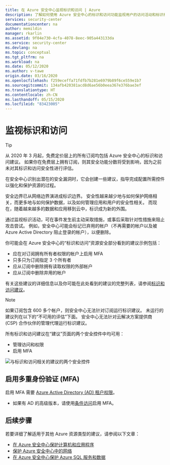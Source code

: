 ```yaml
---
title: 在 Azure 安全中心监视标识和访问 | Azure
description: 了解如何使用 Azure 安全中心的标识和访问功能监视用户的访问活动和标识相关问题。
services: security-center
documentationcenter: na
author: memildin
manager: rkarlin
ms.assetid: 9f04e730-4cfa-4078-8eec-905a443133da
ms.service: security-center
ms.devlang: na
ms.topic: conceptual
ms.tgt_pltfrm: na
ms.workload: na
ms.date: 05/12/2020
ms.author: v-tawe
origin.date: 03/16/2020
ms.openlocfilehash: f259eceffa71fdfb7b281e6979b89f6ce559e1b7
ms.sourcegitcommit: 134afb420381acd8d6ae56b0eea367e376bae3ef
ms.translationtype: HT
ms.contentlocale: zh-CN
ms.lasthandoff: 05/15/2020
ms.locfileid: "83423005"
---
```

# <a name="monitor-identity-and-access"></a>监视标识和访问

> [!TIP]
> 从 2020 年 3 月起，免费定价层上的所有订阅均包括 Azure 安全中心的标识和访问建议。 如果你在免费层上拥有订阅，则其安全功能分数将受到影响，因为之前未对其标识和访问安全性进行评估。 

在安全中心识别出潜在的安全漏洞时，它会创建一些建议，指导完成配置所需控件以强化和保护资源的过程。

安全边界已从网络边界演进成标识边界。 安全性越来越少地与如何保护网络相关，而更多地与如何保护数据，以及如何管理应用和用户的安全性相关。 而现在，随着越来越多的数据和应用移到云中，标识成为新的外围。

通过监视标识活动，可在事件发生前主动采取措施，或事后采取针对性措施来阻止攻击尝试。 例如，安全中心可能会标记已弃用的帐户（不再需要的帐户以及被 Azure Active Directory 阻止登录的帐户），以便删除。 

你可能会在 Azure 安全中心的“标识和访问”资源安全部分看到的建议示例包括：

- 应在对订阅拥有所有者权限的帐户上启用 MFA
- 只多只为订阅指定 3 个所有者
- 应从订阅中删除拥有读取权限的外部帐户
- 应从订阅中删除弃用的帐户

有关这些建议的详细信息以及你可能在此处看到的建议的完整列表，请参阅[标识和访问建议](recommendations-reference.md#recs-identity)。

> [!NOTE]
> 如果订阅包含 600 多个帐户，则安全中心无法针对订阅运行标识建议。 未运行的建议列在以下的“不可用的评估”下面。
安全中心无法针对云解决方案提供商 (CSP) 合作伙伴的管理代理运行标识建议。
>


所有标识和访问建议在“建议”页面的两个安全控件中均可用：

- 管理访问和权限 
- 启用 MFA

![与标识和访问相关的建议的两个安全控件](media/security-center-identity-access/two-security-controls-for-identity-and-access.png)


## <a name="enable-multi-factor-authentication-mfa"></a>启用多重身份验证 (MFA)

启用 MFA 需要 [Azure Active Directory (AD) 租户权限](https://docs.azure.cn/active-directory/users-groups-roles/directory-assign-admin-roles)。 

- 如果有 AD 的高级版本，请使用[条件访问](https://docs.azure.cn/active-directory/conditional-access/overview)启用 MFA。

<!-- not available-->


## <a name="next-steps"></a>后续步骤
若要详细了解适用于其他 Azure 资源类型的建议，请参阅以下文章：

- [在 Azure 安全中心保护计算机和应用程序](security-center-virtual-machine-protection.md)
- [保护 Azure 安全中心中的网络](security-center-network-recommendations.md)
- [在 Azure 安全中心保护 Azure SQL 服务和数据](security-center-sql-service-recommendations.md)